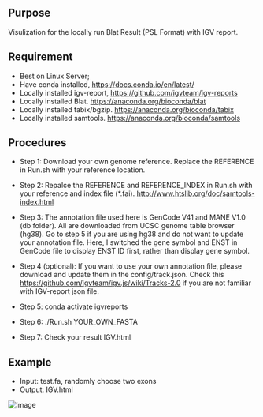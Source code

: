 ## Purpose

Visulization for the locally run Blat Result (PSL Format) with IGV report.

## Requirement

+ Best on Linux Server;
+ Have conda installed, https://docs.conda.io/en/latest/
+ Locally installed igv-report, https://github.com/igvteam/igv-reports
+ Locally installed Blat. https://anaconda.org/bioconda/blat
+ Locally installed tabix/bgzip. https://anaconda.org/bioconda/tabix
+ Locally installed samtools. https://anaconda.org/bioconda/samtools

## Procedures
+ Step 1: Download your own genome reference. Replace the REFERENCE in Run.sh with your reference location. 

+ Step 2: Repalce the REFERENCE and REFERENCE_INDEX in Run.sh with your reference and index file (*.fai). http://www.htslib.org/doc/samtools-index.html

+ Step 3: The annotation file used here is GenCode V41 and MANE V1.0 (db folder). All are downloaded from UCSC genome table browser (hg38). Go to step 5 if you are using hg38 and do not want to update your annotation file. Here, I switched the gene symbol and ENST in GenCode file to display ENST ID first, rather than display gene symbol.

+ Step 4 (optional): If you want to use your own annotation file, please download and update them in the config/track.json. Check this https://github.com/igvteam/igv.js/wiki/Tracks-2.0 if you are not familiar with IGV-report json file. 

+ Step 5: conda activate igvreports

+ Step 6: ./Run.sh YOUR_OWN_FASTA

+ Step 7: Check your result IGV.html

## Example
+ Input: test.fa, randomly choose two exons
+ Output: IGV.html

![image](https://user-images.githubusercontent.com/10337703/206536243-2efbb97f-8689-4836-9c8e-64de6ad2d0d8.png)

